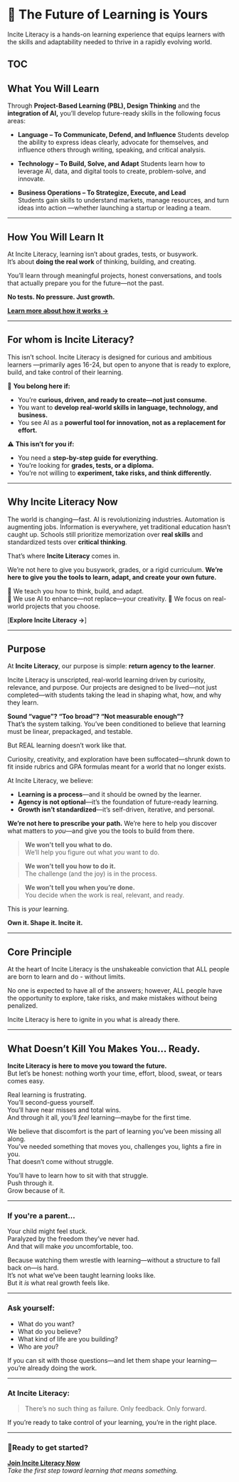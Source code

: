 # 🚀 The Future of Learning is Yours

Incite Literacy is a hands-on learning experience that equips learners with the skills and adaptability needed to thrive in a rapidly evolving world. 

## TOC


## What You Will Learn

Through **Project-Based Learning (PBL), Design Thinking**  and the **integration of AI,** you’ll develop future-ready skills in the following focus areas:

- **Language – To Communicate, Defend, and Influence** 
Students develop the ability to express ideas clearly, advocate for themselves, and influence others through writing, speaking, and critical analysis.  

- **Technology – To Build, Solve, and Adapt**
 Students learn how to leverage AI, data, and digital tools to create, problem-solve, and innovate. 

- **Business Operations – To Strategize, Execute, and Lead**  
Students gain skills to understand markets, manage resources, and turn ideas into action —whether launching a startup or leading a team.

---
## How You Will Learn It

At Incite Literacy, learning isn’t about grades, tests, or busywork.  
It’s about **doing the real work** of thinking, building, and creating.  

You’ll learn through meaningful projects, honest conversations, and tools that actually prepare you for the future—not the past.

**No tests. No pressure. Just growth.**

[**Learn more about how it works →**](#)

---
## For whom is Incite Literacy?

This isn’t school. Incite Literacy is designed for curious and ambitious learners —primarily ages 16-24, but open to anyone that is ready to explore, build, and take control of their learning.  

🚀 **You belong here if:**  
- You’re **curious, driven, and ready to create—not just consume.**  
- You want to **develop real-world skills in language, technology, and business.**  
- You see AI as a **powerful tool for innovation, not as a replacement for effort.**  

⚠️ **This isn’t for you if:**  
- You need a **step-by-step guide for everything.**  
- You’re looking for **grades, tests, or a diploma.**  
- You’re not willing to **experiment, take risks, and think differently.** 

---
## Why Incite Literacy Now

The world is changing—fast. AI is revolutionizing industries. Automation is augmenting jobs. Information is everywhere, yet traditional education hasn’t caught up. Schools still prioritize memorization over **real skills** and standardized tests over **critical thinking**.  

That’s where **Incite Literacy** comes in.  

We’re not here to give you busywork, grades, or a rigid curriculum. **We’re here to give you the tools to learn, adapt, and create your own future.**

🔹 We teach you how to think, build, and adapt.  
🔹 We use AI to enhance—not replace—your creativity.
🔹 We focus on real-world projects that you choose. 

[**Explore Incite Literacy →**]

---
## Purpose

At **Incite Literacy**, our purpose is simple: **return agency to the learner**.

Incite Literacy is unscripted, real-world learning driven by curiosity, relevance, and purpose. Our projects are designed to be lived—not just completed—with students taking the lead in shaping what, how, and why they learn.

 **Sound “vague”? “Too broad”? “Not measurable enough”?**  
 That’s the system talking. You’ve been conditioned to believe that learning must be linear, prepackaged, and testable.

But REAL learning doesn’t work like that.

Curiosity, creativity, and exploration have been suffocated—shrunk down to fit inside rubrics and GPA formulas meant for a world that no longer exists.

At Incite Literacy, we believe:

- **Learning is a process**—and it should be owned by the learner.  
- **Agency is not optional**—it’s the foundation of future-ready learning.  
- **Growth isn’t standardized**—it’s self-driven, iterative, and personal.  

**We’re not here to prescribe your path.**
We’re here to help you discover what matters to *you*—and give you the tools to build from there.

>**We won’t tell you what to do.**  
>We’ll help you figure out what *you* want to do.

>**We won’t tell you how to do it.**  
>The challenge (and the joy) is in the process.

>**We won’t tell you when you’re done.**  
>You decide when the work is real, relevant, and ready.

This is *your* learning. 

**Own it. Shape it. Incite it.**

---
## Core Principle

At the heart of Incite Literacy is the unshakeable conviction that ALL people are born to learn and do - without limits. 

No one is expected to have all of the answers; however, ALL people have the opportunity to explore, take risks, and make mistakes without being penalized.   

Incite Literacy is here to ignite in you what is already there. 

---
## What Doesn’t Kill You Makes You… Ready.

**Incite Literacy is here to move you toward the future.**  
But let’s be honest: nothing worth your time, effort, blood, sweat, or tears comes easy.

Real learning is frustrating.  
You’ll second-guess yourself.  
You’ll have near misses and total wins.  
And through it all, you’ll *feel* learning—maybe for the first time.

We believe that discomfort is the part of learning you’ve been missing all along.  
You’ve needed something that moves you, challenges you, lights a fire in you.  
That doesn’t come without struggle.

You’ll have to learn how to sit with that struggle.  
Push through it.  
Grow because of it.

---

### If you're a parent...

Your child might feel stuck.  
Paralyzed by the freedom they’ve never had.  
And that will make *you* uncomfortable, too.

Because watching them wrestle with learning—without a structure to fall back on—is hard.  
It’s not what we’ve been taught learning looks like.  
But it *is* what real growth feels like.

---

### Ask yourself:

- What do you want?  
- What do you believe?  
- What kind of life are you building?  
- Who are *you*?

If you can sit with those questions—and let them shape your learning—  
you’re already doing the work.

---

### At Incite Literacy:

> There’s no such thing as failure.
> Only feedback. Only forward.

If you’re ready to take control of your learning, you’re in the right place.

---

### 🚀Ready to get started?

[**Join Incite Literacy Now**](#)  
*Take the first step toward learning that means something.*



